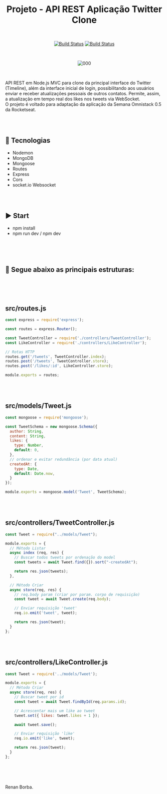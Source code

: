 <div align="center">

# Projeto - API REST Aplicação Twitter Clone

</div>

<br>

<div align="center">

[![Build Status](https://img.shields.io/github/stars/RenanBorba/twitter-clone.svg)](https://github.com/RenanBorba/twitter-clone) [![Build Status](https://img.shields.io/github/forks/RenanBorba/twitter-clone.svg)](https://github.com/RenanBorba/twitter-clone)

</div>

<br>

<div align="center">

![000](https://user-images.githubusercontent.com/48495838/80153492-04c69a80-8594-11ea-94de-2a5552189088.jpg)

</div>

<br>

API REST em Node.js MVC para clone da principal interface do Twitter (Timeline), além da interface inicial de login, possibilitando aos usuários enviar e receber atualizações pessoais de outros contatos. Permite, assim, a atualização em tempo real dos likes nos tweets via WebSocket.<br>
O projeto é voltado para adaptação da aplicação da Semana Omnistack 0.5 da Rocketseat.

<br><br>

## :rocket: Tecnologias
<ul>
  <li>Nodemon</li>
  <li>MongoDB</li>
  <li>Mongoose</li>
  <li>Routes</li>
  <li>Express</li>
  <li>Cors</li>
  <li>socket.io Websocket</li>
</ul>

<br><br>

## :arrow_forward: Start
<ul>
  <li>npm install</li>
  <li>npm run dev / npm dev</li>
</ul>

<br><br><br>

## :mega: Segue abaixo as principais estruturas:

<br><br><br>

## src/routes.js
```js
const express = require('express');

const routes = express.Router();

const TweetController = require('./controllers/TweetController');
const LikeController = require('./controllers/LikeController');

// Rotas HTTP
routes.get('/tweets', TweetController.index);
routes.post('/tweets', TweetController.store);
routes.post('/likes/:id', LikeController.store);

module.exports = routes;
```

<br><br>

## src/models/Tweet.js
```js
const mongoose = require('mongoose');

const TweetSchema = new mongoose.Schema({
  author: String,
  content: String,
  likes: {
    type: Number,
    default: 0,
  },
  // ordenar e evitar redundância (por data atual)
  createdAt: {
    type: Date,
    default: Date.now,
  }
});

module.exports = mongoose.model('Tweet', TweetSchema);
```

<br><br>

## src/controllers/TweetController.js
```js
const Tweet = require("../models/Tweet");

module.exports = {
  // Método Listar
  async index (req, res) {
    // Buscar todos tweets por ordenação do model
    const tweets = await Tweet.find({}).sort("-createdAt");

    return res.json(tweets);
  },

  // Método Criar
  async store(req, res) {
    // req.body param (criar por param. corpo de requisição)
    const tweet = await Tweet.create(req.body);

    // Enviar requisição 'tweet'
    req.io.emit('tweet', tweet);

    return res.json(tweet);
  }
};
```

<br><br>

## src/controllers/LikeController.js
```js
const Tweet = require('../models/Tweet');

module.exports = {
  // Método Criar
  async store(req, res) {
    // Buscar tweet por id
    const tweet = await Tweet.findById(req.params.id);

    // Acrescentar mais um like ao tweet
    tweet.set({ likes: tweet.likes + 1 });

    await tweet.save();

    // Enviar requisição 'like'
    req.io.emit('like', tweet);

    return res.json(tweet);
  }
};
```

<br><br><br>

Renan Borba.
